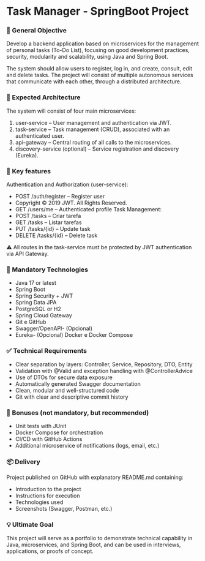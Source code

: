 # Task Manager - SpringBoot Project
### 🎯 General Objective
Develop a backend application based on microservices for the management of personal tasks (To-Do List), focusing on good development practices, security, modularity and scalability, using Java and Spring Boot.

The system should allow users to register, log in, and create, consult, edit and delete tasks. The project will consist of multiple autonomous services that communicate with each other, through a distributed architecture.
### 🧩 Expected Architecture
The system will consist of four main microservices:
1. user-service – User management and authentication via JWT.
2. task-service – Task management (CRUD), associated with an authenticated user.
3. api-gateway – Central routing of all calls to the microservices.
4. discovery-service (optional) – Service registration and discovery (Eureka).
### 🔐 Key features
Authentication and Authorization (user-service):
- POST /auth/register – Register user
- Copyright © 2019 JWT. All Rights Reserved.
- GET /users/me – Authenticated profile
Task Management:
- POST /tasks – Criar tarefa
- GET /tasks – Listar tarefas
- PUT /tasks/{id} – Update task
- DELETE /tasks/{id} – Delete task
  
⚠️ All routes in the task-service must be protected by JWT authentication via API Gateway.
### 🧱 Mandatory Technologies
- Java 17 or latest
- Spring Boot
- Spring Security + JWT
- Spring Data JPA
- PostgreSQL or H2
- Spring Cloud Gateway
- Git e GitHub
- Swagger/OpenAPI- (Opcional)
- Eureka- (Opcional) Docker e Docker Compose
  
### ✅ Technical Requirements
- Clear separation by layers: Controller, Service, Repository, DTO, Entity
- Validation with @Valid and exception handling with @ControllerAdvice
- Use of DTOs for secure data exposure
- Automatically generated Swagger documentation
- Clean, modular and well-structured code
- Git with clear and descriptive commit history
  
### 🧪 Bonuses (not mandatory, but recommended)
- Unit tests with JUnit
- Docker Compose for orchestration
- CI/CD with GitHub Actions
- Additional microservice of notifications (logs, email, etc.)
  
### 📦 Delivery
Project published on GitHub with explanatory README.md containing: 
  - Introduction to the project
  - Instructions for execution
  - Technologies used
  - Screenshots (Swagger, Postman, etc.)
    
### 💡 Ultimate Goal
This project will serve as a portfolio to demonstrate technical capability in Java, microservices, and Spring Boot, and can be used in interviews, applications, or proofs of concept.

